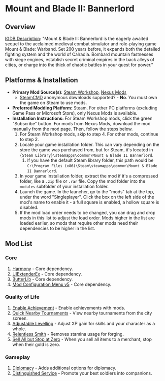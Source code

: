 # Mount and Blade II: Bannerlord
## Overview

[IGDB Description](https://www.igdb.com/games/mount-and-blade-ii-bannerlord): "Mount & Blade II: Bannerlord is the eagerly awaited sequel to the acclaimed medieval combat simulator and role-playing game Mount & Blade: Warband. Set 200 years before, it expands both the detailed fighting system and the world of Calradia. Bombard mountain fastnesses with siege engines, establish secret criminal empires in the back alleys of cities, or charge into the thick of chaotic battles in your quest for power."

## Platforms & Installation

- **Primary Mod Source(s):** [Steam Workshop](https://steamcommunity.com/app/261550/workshop/), [Nexus Mods](https://www.nexusmods.com/mountandblade2bannerlord)
	- [SteamCMD](../Install/SteamWorkshop) anonymous downloads supported? - **No**. You must own the game on Steam to use mods.
- **Preferred Modding Platform:** Steam. For other PC platforms (excluding Game Pass or Microsoft Store), only Nexus Mods is available.
- **Installation Instructions:** For Steam Workshop mods, click the green "Subscribe" button. For mods from Nexus Mods, download the mod manually from the mod page. Then, follow the steps below.
	1. For Steam Workshop mods, skip to step 4. For other mods, continue to step 2.
	2. Locate your game installation folder. This can vary depending on the store the game was purchased from, but for Steam, it's located in `{Steam Library}\steamapps\common\Mount & Blade II Bannerlord`.
		1. If you have the default Steam library folder, this path would be `C:\Program Files (x86)\Steam\steamapps\common\Mount & Blade II Bannerlord`.
	3. In your game installation folder, extract the mod if it's a compressed folder, like a `.zip` file or `.rar` file.  Copy the mod folder into the `modules` subfolder of your installation folder.
	4. Launch the game. In the launcher, go to the "mods" tab at the top, under the word "Singleplayer". Click the box on the left side of the mod's name to enable it - a full square is enabled, a hollow square is disabled.
	5. If the mod load order needs to be changed, you can drag and drop mods in this list to adjust the load order. Mods higher in the list are loaded earlier, so mods that require other mods need their dependencies to be higher in the list.


## Mod List
### Core

1. [Harmony](https://steamcommunity.com/sharedfiles/filedetails/?id=2859188632) - Core dependency.
2. [UIExtenderEx](https://steamcommunity.com/sharedfiles/filedetails/?id=2859222409) - Core dependency.
3. [ButterLib](https://steamcommunity.com/sharedfiles/filedetails/?id=2859232415) - Core dependency.
4. [Mod Configuration Menu v5](https://steamcommunity.com/sharedfiles/filedetails/?id=2859238197) - Core dependency.

### Quality of Life

1. [Enable Achievement](https://steamcommunity.com/sharedfiles/filedetails/?id=2880190747) - Enable achievements with mods.
2. [Quick Nearby Tournaments](https://steamcommunity.com/sharedfiles/filedetails/?id=2910268800) - View nearby tournaments from the city screen.
3. [Adjustable Levelling](https://steamcommunity.com/sharedfiles/filedetails/?id=2896410558) - Adjust XP gain for skills and your character as a whole.
4. [Relentless Smith](https://steamcommunity.com/sharedfiles/filedetails/?id=2882064139) - Removes stamina usage for forging.
5. [Sell All but Stop at Zero](https://steamcommunity.com/sharedfiles/filedetails/?id=2907309923) - When you sell all items to a merchant, stop when their gold is zero.

### Gameplay

1. [Diplomacy](https://steamcommunity.com/sharedfiles/filedetails/?id=2881380744) - Adds additional options for diplomacy.
2. [Distinguished Service](https://steamcommunity.com/sharedfiles/filedetails/?id=3055496231) - Promote your best soldiers into companions.